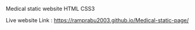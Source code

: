 Medical static website
HTML
CSS3


Live website Link : 
https://ramprabu2003.github.io/Medical-static-page/
